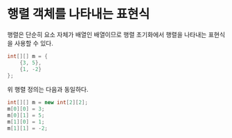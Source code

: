 # 행렬 객체를 나타내는 표현식

행렬은 단순히 요소 자체가 배열인 배열이므로 행렬 초기화에서 행렬을 나타내는 표현식을 사용할 수 있다.

```java
int[][] m = {
    {3, 5},
    {1, -2}
};
```

위 행렬 정의는 다음과 동일하다.
```java
int[][] m = new int[2][2];
m[0][0] = 3; 
m[0][1] = 5;
m[1][0] = 1; 
m[1][1] = -2;
```